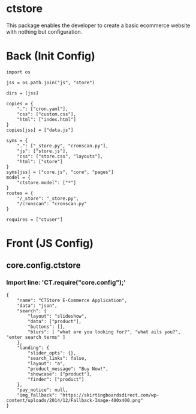 # ctstore
This package enables the developer to create a basic ecommerce website with nothing but configuration.


# Back (Init Config)

    import os
    
    jss = os.path.join("js", "store")
    
    dirs = [jss]
    
    copies = {
    	".": ["cron.yaml"],
    	"css": ["custom.css"],
    	"html": ["index.html"]
    }
    copies[jss] = ["data.js"]
    
    syms = {
    	".": ["_store.py", "cronscan.py"],
    	"js": ["store.js"],
    	"css": ["store.css", "layouts"],
    	"html": ["store"]
    }
    syms[jss] = ["core.js", "core", "pages"]
    model = {
    	"ctstore.model": ["*"]
    }
    routes = {
    	"/_store": "_store.py",
    	"/cronscan": "cronscan.py"
    }
    
    requires = ["ctuser"]

# Front (JS Config)

## core.config.ctstore
### Import line: 'CT.require("core.config");'
    {
    	"name": "CTStore E-Commerce Application",
    	"data": "json",
    	"search": {
    		"layout": "slideshow",
    		"data": ["product"],
    		"buttons": [],
    		"blurs": [ "what are you looking for?", "what ails you?", "enter search terms" ]
    	},
    	"landing": {
    		"slider_opts": {},
    		"search_links": false,
    		"layout": "a",
    		"product_message": "Buy Now!",
    		"showcase": ["product"],
    		"finder": ["product"]
    	},
    	"pay_notice": null,
    	"img_fallback": "https://skirtingboardsdirect.com/wp-content/uploads/2014/12/Fallback-Image-400x400.png"
    }